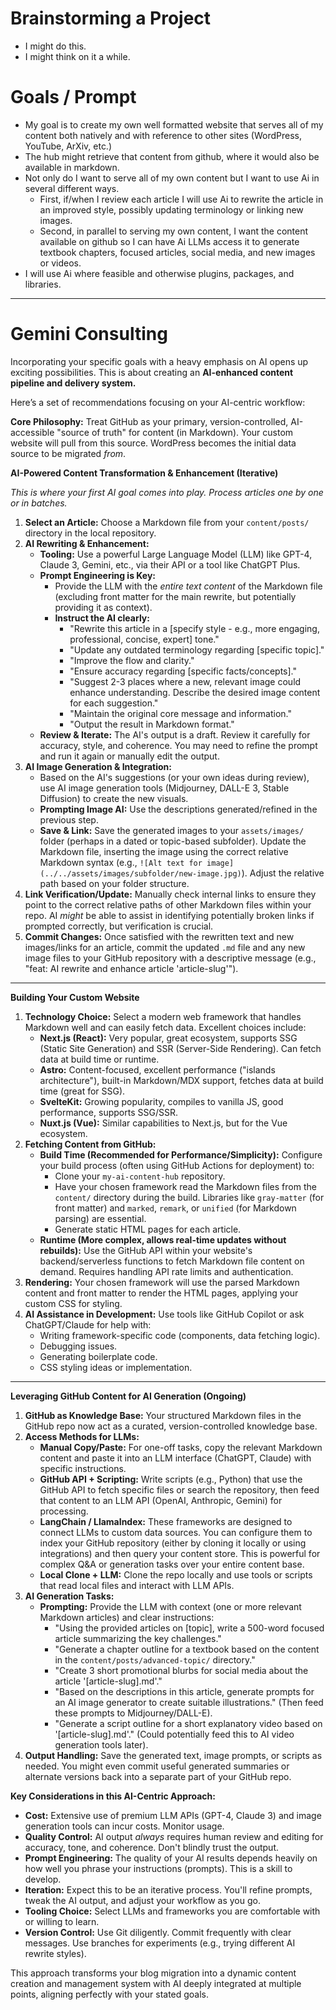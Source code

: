 # Brainstorming a Project

- I might do this. 
- I might think on it a while.

# Goals / Prompt

- My goal is to create my own well formatted website that serves all of my content both natively and with reference to other sites (WordPress, YouTube, ArXiv, etc.) 
- The hub might retrieve that content from github, where it would also be available in markdown.
- Not only do I want to serve all of my own content but I want to use Ai in several different ways.  
    - First, if/when I review each article I will use Ai to rewrite the article in an improved style, possibly updating terminology or linking new images. 
    - Second, in parallel to serving my own content, I want the content available on github so I can have Ai LLMs access it to generate textbook chapters, focused articles, social media, and new images or videos.
- I will use Ai where feasible and otherwise plugins, packages, and libraries.

---

# Gemini Consulting

Incorporating your specific goals with a heavy emphasis on AI opens up exciting possibilities. This is about creating an **AI-enhanced content pipeline and delivery system.**

Here’s a set of recommendations focusing on your AI-centric workflow:

**Core Philosophy:** Treat GitHub as your primary, version-controlled, AI-accessible "source of truth" for content (in Markdown). Your custom website will pull from this source. WordPress becomes the initial data source to be migrated *from*.

**AI-Powered Content Transformation & Enhancement (Iterative)**

*This is where your first AI goal comes into play. Process articles one by one or in batches.*

1.  **Select an Article:** Choose a Markdown file from your `content/posts/` directory in the local repository.
2.  **AI Rewriting & Enhancement:**
    *   **Tooling:** Use a powerful Large Language Model (LLM) like GPT-4, Claude 3, Gemini, etc., via their API or a tool like ChatGPT Plus.
    *   **Prompt Engineering is Key:**
        *   Provide the LLM with the *entire text content* of the Markdown file (excluding front matter for the main rewrite, but potentially providing it as context).
        *   **Instruct the AI clearly:**
            *   "Rewrite this article in a [specify style - e.g., more engaging, professional, concise, expert] tone."
            *   "Update any outdated terminology regarding [specific topic]."
            *   "Improve the flow and clarity."
            *   "Ensure accuracy regarding [specific facts/concepts]."
            *   "Suggest 2-3 places where a new, relevant image could enhance understanding. Describe the desired image content for each suggestion."
            *   "Maintain the original core message and information."
            *   "Output the result in Markdown format."
    *   **Review & Iterate:** The AI's output is a draft. Review it carefully for accuracy, style, and coherence. You may need to refine the prompt and run it again or manually edit the output.
3.  **AI Image Generation & Integration:**
    *   Based on the AI's suggestions (or your own ideas during review), use AI image generation tools (Midjourney, DALL-E 3, Stable Diffusion) to create the new visuals.
    *   **Prompting Image AI:** Use the descriptions generated/refined in the previous step.
    *   **Save & Link:** Save the generated images to your `assets/images/` folder (perhaps in a dated or topic-based subfolder). Update the Markdown file, inserting the image using the correct relative Markdown syntax (e.g., `![Alt text for image](../../assets/images/subfolder/new-image.jpg)`). Adjust the relative path based on your folder structure.
4.  **Link Verification/Update:** Manually check internal links to ensure they point to the correct relative paths of other Markdown files within your repo. AI *might* be able to assist in identifying potentially broken links if prompted correctly, but verification is crucial.
5.  **Commit Changes:** Once satisfied with the rewritten text and new images/links for an article, commit the updated `.md` file and any new image files to your GitHub repository with a descriptive message (e.g., "feat: AI rewrite and enhance article 'article-slug'").

---

**Building Your Custom Website**

1.  **Technology Choice:** Select a modern web framework that handles Markdown well and can easily fetch data. Excellent choices include:
    *   **Next.js (React):** Very popular, great ecosystem, supports SSG (Static Site Generation) and SSR (Server-Side Rendering). Can fetch data at build time or runtime.
    *   **Astro:** Content-focused, excellent performance ("islands architecture"), built-in Markdown/MDX support, fetches data at build time (great for SSG).
    *   **SvelteKit:** Growing popularity, compiles to vanilla JS, good performance, supports SSG/SSR.
    *   **Nuxt.js (Vue):** Similar capabilities to Next.js, but for the Vue ecosystem.
2.  **Fetching Content from GitHub:**
    *   **Build Time (Recommended for Performance/Simplicity):** Configure your build process (often using GitHub Actions for deployment) to:
        *   Clone your `my-ai-content-hub` repository.
        *   Have your chosen framework read the Markdown files from the `content/` directory during the build. Libraries like `gray-matter` (for front matter) and `marked`, `remark`, or `unified` (for Markdown parsing) are essential.
        *   Generate static HTML pages for each article.
    *   **Runtime (More complex, allows real-time updates without rebuilds):** Use the GitHub API within your website's backend/serverless functions to fetch Markdown file content on demand. Requires handling API rate limits and authentication.
3.  **Rendering:** Your chosen framework will use the parsed Markdown content and front matter to render the HTML pages, applying your custom CSS for styling.
4.  **AI Assistance in Development:** Use tools like GitHub Copilot or ask ChatGPT/Claude for help with:
    *   Writing framework-specific code (components, data fetching logic).
    *   Debugging issues.
    *   Generating boilerplate code.
    *   CSS styling ideas or implementation.

---

**Leveraging GitHub Content for AI Generation (Ongoing)**

1.  **GitHub as Knowledge Base:** Your structured Markdown files in the GitHub repo now act as a curated, version-controlled knowledge base.
2.  **Access Methods for LLMs:**
    *   **Manual Copy/Paste:** For one-off tasks, copy the relevant Markdown content and paste it into an LLM interface (ChatGPT, Claude) with specific instructions.
    *   **GitHub API + Scripting:** Write scripts (e.g., Python) that use the GitHub API to fetch specific files or search the repository, then feed that content to an LLM API (OpenAI, Anthropic, Gemini) for processing.
    *   **LangChain / LlamaIndex:** These frameworks are designed to connect LLMs to custom data sources. You can configure them to index your GitHub repository (either by cloning it locally or using integrations) and then query your content store. This is powerful for complex Q&A or generation tasks over your entire content base.
    *   **Local Clone + LLM:** Clone the repo locally and use tools or scripts that read local files and interact with LLM APIs.
3.  **AI Generation Tasks:**
    *   **Prompting:** Provide the LLM with context (one or more relevant Markdown articles) and clear instructions:
        *   "Using the provided articles on [topic], write a 500-word focused article summarizing the key challenges."
        *   "Generate a chapter outline for a textbook based on the content in the `content/posts/advanced-topic/` directory."
        *   "Create 3 short promotional blurbs for social media about the article '[article-slug].md'."
        *   "Based on the descriptions in this article, generate prompts for an AI image generator to create suitable illustrations." (Then feed these prompts to Midjourney/DALL-E).
        *   "Generate a script outline for a short explanatory video based on '[article-slug].md'." (Could potentially feed this to AI video generation tools later).
4.  **Output Handling:** Save the generated text, image prompts, or scripts as needed. You might even commit useful generated summaries or alternate versions back into a separate part of your GitHub repo.

**Key Considerations in this AI-Centric Approach:**

*   **Cost:** Extensive use of premium LLM APIs (GPT-4, Claude 3) and image generation tools can incur costs. Monitor usage.
*   **Quality Control:** AI output *always* requires human review and editing for accuracy, tone, and coherence. Don't blindly trust the output.
*   **Prompt Engineering:** The quality of your AI results depends heavily on how well you phrase your instructions (prompts). This is a skill to develop.
*   **Iteration:** Expect this to be an iterative process. You'll refine prompts, tweak the AI output, and adjust your workflow as you go.
*   **Tooling Choice:** Select LLMs and frameworks you are comfortable with or willing to learn.
*   **Version Control:** Use Git diligently. Commit frequently with clear messages. Use branches for experiments (e.g., trying different AI rewrite styles).

This approach transforms your blog migration into a dynamic content creation and management system with AI deeply integrated at multiple points, aligning perfectly with your stated goals.

